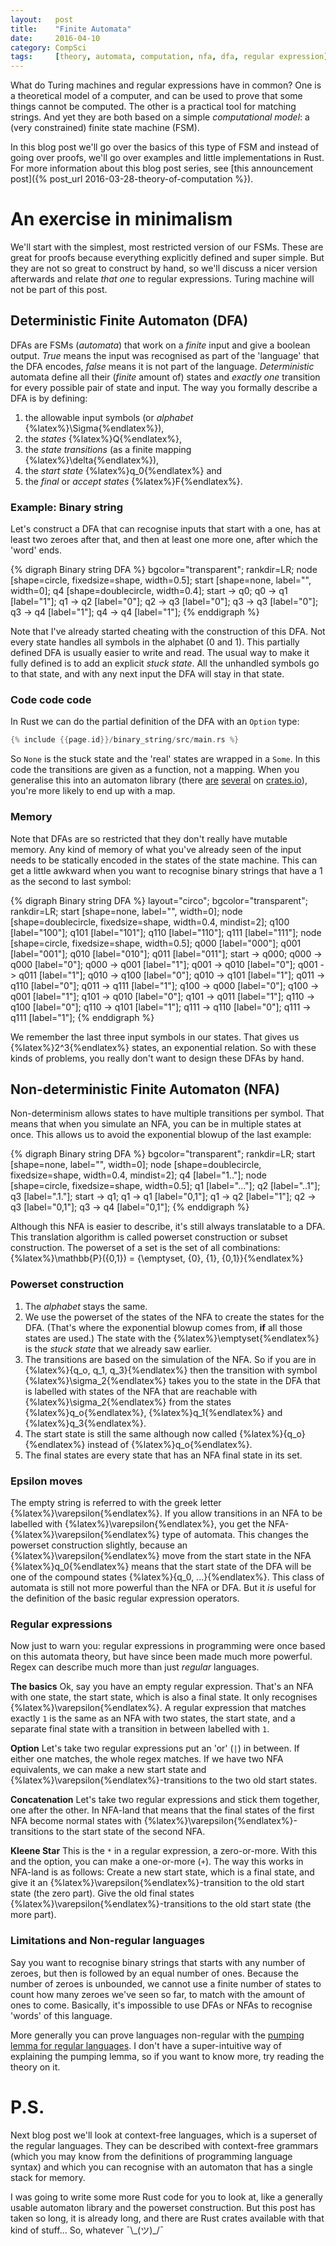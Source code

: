 ```yaml
---
layout:   post
title:    "Finite Automata"
date:     2016-04-10
category: CompSci
tags:     [theory, automata, computation, nfa, dfa, regular expression]
---
```


What do Turing machines and regular expressions have in common? One is a theoretical model of a computer, and can be used to prove that some things cannot be computed. The other is a practical tool for matching strings. And yet they are both based on a simple *computational model*: a (very constrained) finite state machine (FSM). 

In this blog post we'll go over the basics of this type of FSM and instead of going over proofs, we'll go over examples and little implementations in Rust. For more information about this blog post series, see [this announcement post]({% post_url 2016-03-28-theory-of-computation %}). 

# An exercise in minimalism

We'll start with the simplest, most restricted version of our FSMs. These are great for proofs because everything explicitly defined and super simple. But they are not so great to construct by hand, so we'll discuss a nicer version afterwards and relate *that one* to regular expressions. Turing machine will not be part of this post. 

## Deterministic Finite Automaton (DFA)

DFAs are FSMs (*automata*) that work on a *finite* input and give a boolean output. *True* means the input was recognised as part of the 'language' that the DFA encodes, *false* means it is not part of the language. *Deterministic* automata define all their (*finite* amount of) states and *exactly one* transition for every possible pair of state and input. 
The way you formally describe a DFA is by defining:

1. the allowable input symbols (or *alphabet* {%latex%}\Sigma{%endlatex%}), 
2. the *states* {%latex%}Q{%endlatex%}, 
3. the *state transitions* (as a finite mapping {%latex%}\delta{%endlatex%}), 
4. the *start state* {%latex%}q_0{%endlatex%} and
5. the *final* or *accept states* {%latex%}F{%endlatex%}.

### Example: Binary string

Let's construct a DFA that can recognise inputs that start with a one, has at least two zeroes after that, and then at least one more one, after which the 'word' ends. 

{% digraph Binary string DFA %}
bgcolor="transparent";
rankdir=LR;
node [shape=circle, fixedsize=shape, width=0.5];
start [shape=none, label="", width=0];
q4 [shape=doublecircle, width=0.4];
start -> q0;
q0 -> q1 [label="1"];
q1 -> q2 [label="0"];
q2 -> q3 [label="0"];
q3 -> q3 [label="0"];
q3 -> q4 [label="1"];
q4 -> q4 [label="1"];
{% enddigraph %}

Note that I've already started cheating with the construction of this DFA. Not every state handles all symbols in the alphabet (0 and 1). This partially defined DFA is usually easier to write and read. The usual way to make it fully defined is to add an explicit *stuck state*. All the unhandled symbols go to that state, and with any next input the DFA will stay in that state. 

### Code code code

In Rust we can do the partial definition of the DFA with an `Option` type:

```rust
{% include {{page.id}}/binary_string/src/main.rs %}
```

So `None` is the stuck state and the 'real' states are wrapped in a `Some`. In this code the transitions are given as a function, not a mapping. When you generalise this into an automaton library (there [are](https://crates.io/search?q=automaton) [several](https://crates.io/search?q=automata) on [crates.io](https://crates.io/)), you're more likely to end up with a map. 

### Memory

Note that DFAs are so restricted that they don't really have mutable memory. Any kind of memory of what you've already seen of the input needs to be statically encoded in the states of the state machine. This can get a little awkward when you want to recognise binary strings that have a 1 as the second to last symbol:

{% digraph Binary string DFA %}
layout="circo";
bgcolor="transparent";
rankdir=LR;
start [shape=none, label="", width=0];
node [shape=doublecircle, fixedsize=shape, width=0.4, mindist=2];
q100 [label="100"];
q101 [label="101"];
q110 [label="110"];
q111 [label="111"];
node [shape=circle, fixedsize=shape, width=0.5];
q000 [label="000"];
q001 [label="001"];
q010 [label="010"];
q011 [label="011"];
start -> q000;
q000 -> q000 [label="0"];
q000 -> q001 [label="1"];
q001 -> q010 [label="0"];
q001 -> q011 [label="1"];
q010 -> q100 [label="0"];
q010 -> q101 [label="1"];
q011 -> q110 [label="0"];
q011 -> q111 [label="1"];
q100 -> q000 [label="0"];
q100 -> q001 [label="1"];
q101 -> q010 [label="0"];
q101 -> q011 [label="1"];
q110 -> q100 [label="0"];
q110 -> q101 [label="1"];
q111 -> q110 [label="0"];
q111 -> q111 [label="1"];
{% enddigraph %}

We remember the last three input symbols in our states. That gives us {%latex%}2^3{%endlatex%} states, an exponential relation. So with these kinds of problems, you really don't want to design these DFAs by hand. 

## Non-deterministic Finite Automaton (NFA)

Non-determinism allows states to have multiple transitions per symbol. That means that when you simulate an NFA, you can be in multiple states at once. This allows us to avoid the exponential blowup of the last example:

{% digraph Binary string DFA %}
bgcolor="transparent";
rankdir=LR;
start [shape=none, label="", width=0];
node [shape=doublecircle, fixedsize=shape, width=0.4, mindist=2];
q4 [label="1.."];
node [shape=circle, fixedsize=shape, width=0.5];
q1 [label="..."];
q2 [label="..1"];
q3 [label=".1."];
start -> q1;
q1 -> q1 [label="0,1"];
q1 -> q2 [label="1"];
q2 -> q3 [label="0,1"];
q3 -> q4 [label="0,1"];
{% enddigraph %}

Although this NFA is easier to describe, it's still always translatable to a DFA. This translation algorithm is called powerset construction or subset construction. The powerset of a set is the set of all combinations: {%latex%}\mathbb{P}(\{0,1\}) = \{\emptyset, \{0\}, \{1\}, \{0,1\}\}{%endlatex%} 

### Powerset construction

1. The *alphabet* stays the same.
2. We use the powerset of the states of the NFA to create the states for the DFA. (That's where the exponential blowup comes from, **if** all those states are used.) The state with the {%latex%}\emptyset{%endlatex%} is the *stuck state* that we already saw earlier. 
3. The transitions are based on the simulation of the NFA. So if you are in {%latex%}\{q_o, q_1, q_3\}{%endlatex%} then the transition with symbol {%latex%}\sigma_2{%endlatex%} takes you to the state in the DFA that is labelled with states of the NFA that are reachable with {%latex%}\sigma_2{%endlatex%} from the states {%latex%}q_o{%endlatex%}, {%latex%}q_1{%endlatex%} and {%latex%}q_3{%endlatex%}. 
4. The start state is still the same although now called {%latex%}\{q_o\}{%endlatex%} instead of {%latex%}q_o{%endlatex%}. 
5. The final states are every state that has an NFA final state in its set. 

### Epsilon moves

The empty string is referred to with the greek letter {%latex%}\varepsilon{%endlatex%}. If you allow transitions in an NFA to be labelled with {%latex%}\varepsilon{%endlatex%}, you get the NFA-{%latex%}\varepsilon{%endlatex%} type of automata. This changes the powerset construction slightly, because an {%latex%}\varepsilon{%endlatex%} move from the start state in the NFA {%latex%}q_0{%endlatex%} means that the start state of the DFA will be one of the compound states {%latex%}\{q_0, ...\}{%endlatex%}. This class of automata is still not more powerful than the NFA or DFA. But it *is* useful for the definition of the basic regular expression operators.

### Regular expressions

Now just to warn you: regular expressions in programming were once based on this automata theory, but have since been made much more powerful. Regex can describe much more than just *regular* languages. 

**The basics** Ok, say you have an empty regular expression. That's an NFA with one state, the start state, which is also a final state. It only recognises {%latex%}\varepsilon{%endlatex%}. 
A regular expression that matches exactly `1` is the same as an NFA with two states, the start state, and a separate final state with a transition in between labelled with `1`. 

**Option** Let's take two regular expressions put an 'or' (`|`) in between. If either one matches, the whole regex matches. If we have two NFA equivalents, we can make a new start state and {%latex%}\varepsilon{%endlatex%}-transitions to the two old start states. 

**Concatenation** Let's take two regular expressions and stick them together, one after the other. In NFA-land that means that the final states of the first NFA become normal states with {%latex%}\varepsilon{%endlatex%}-transitions to the start state of the second NFA. 

**Kleene Star** This is the `*` in a regular expression, a zero-or-more. With this and the option, you can make a one-or-more (`+`). The way this works in NFA-land is as follows: Create a new start state, which is a final state, and give it an {%latex%}\varepsilon{%endlatex%}-transition to the old start state (the zero part). Give the old final states {%latex%}\varepsilon{%endlatex%}-transitions to the old start state (the more part). 

### Limitations and Non-regular languages

Say you want to recognise binary strings that starts with any number of zeroes, but then is followed by an equal number of ones. Because the number of zeroes is unbounded, we cannot use a finite number of states to count how many zeroes we've seen so far, to match with the amount of ones to come. Basically, it's impossible to use DFAs or NFAs to recognise 'words' of this language. 

More generally you can prove languages non-regular with the [pumping lemma for regular languages](https://en.wikipedia.org/wiki/Pumping_lemma_for_regular_languages). I don't have a super-intuitive way of explaining the pumping lemma, so if you want to know more, try reading the theory on it. 

# P.S.

Next blog post we'll look at context-free languages, which is a superset of the regular languages. They can be described with context-free grammars (which you may know from the definitions of programming language syntax) and which you can recognise with an automaton that has a single stack for memory. 

I was going to write some more Rust code for you to look at, like a generally usable automaton library and the powerset construction. But this post has taken so long, it is already long, and there are Rust crates available with that kind of stuff... So, whatever ¯\\\_(ツ)\_/¯
